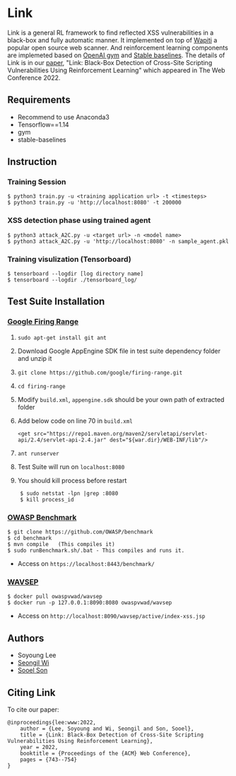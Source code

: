  # Link
Link is a general RL framework to find reflected XSS vulnerabilities in a black-box and fully automatic manner. It implemented on top of [Wapiti](https://github.com/wapiti-scanner/wapiti) a popular open source web scanner. And reinforcement learning components are implemeted based on [OpenAI gym](https://gym.openai.com/) and [Stable baselines](https://github.com/hill-a/stable-baselines).
The details of Link is in our [paper](https://dl.acm.org/doi/10.1145/3485447.3512234), "Link: Black-Box Detection of Cross-Site Scripting Vulnerabilities
Using Reinforcement Learning" which appeared in The Web Conference 2022. 

## Requirements

- Recommend to use Anaconda3 
- Tensorflow==1.14
- gym
- stable-baselines
  

## Instruction 
### Training Session

    $ python3 train.py -u <training application url> -t <timesteps>
    $ python3 train.py -u 'http://localhost:8080' -t 200000



### XSS detection phase using trained agent

    $ python3 attack_A2C.py -u <target url> -n <model name>
    $ python3 attack_A2C.py -u 'http://localhost:8080' -n sample_agent.pkl


### Training visulization (Tensorboard)

    $ tensorboard --logdir [log directory name]
    $ tensorboard --logdir ./tensorboard_log/


## Test Suite Installation
### [Google Firing Range](https://github.com/google/firing-range)
1. `sudo apt-get install git ant`
2. Download Google AppEngine SDK file in test suite dependency folder and unzip it
3. `git clone https://github.com/google/firing-range.git`
4. `cd firing-range`
5. Modify `build.xml`, `appengine.sdk` should be your own path of extracted folder
6. Add below code on line 70 in `build.xml`
   
   `<get src="https://repo1.maven.org/maven2/servletapi/servlet-api/2.4/servlet-api-2.4.jar" dest="${war.dir}/WEB-INF/lib"/>`
    
7. `ant runserver`
8. Test Suite will run on `localhost:8080`
9. You should kill process before restart 
~~~
    $ sudo netstat -lpn |grep :8080
    $ kill process_id
~~~
### [OWASP Benchmark](https://owasp.org/www-project-benchmark/)

    $ git clone https://github.com/OWASP/benchmark 
    $ cd benchmark
    $ mvn compile   (This compiles it)
    $ sudo runBenchmark.sh/.bat - This compiles and runs it.

- Access on `https://localhost:8443/benchmark/`


### [WAVSEP](https://code.google.com/archive/p/wavsep/)

    $ docker pull owaspvwad/wavsep
    $ docker run -p 127.0.0.1:8090:8080 owaspvwad/wavsep

- Access on `http://localhost:8090/wavsep/active/index-xss.jsp`



## Authors 
* Soyoung Lee
* [Seongil Wi](https://seongil-wi.github.io/)
* [Sooel Son](https://sites.google.com/site/ssonkaist/home)

## Citing Link

To cite our paper:
```
@inproceedings{lee:www:2022,
    author = {Lee, Soyoung and Wi, Seongil and Son, Sooel},
    title = {Link: Black-Box Detection of Cross-Site Scripting Vulnerabilities Using Reinforcement Learning},
    year = 2022,
    booktitle = {Proceedings of the {ACM} Web Conference},
    pages = {743--754}
}
```
